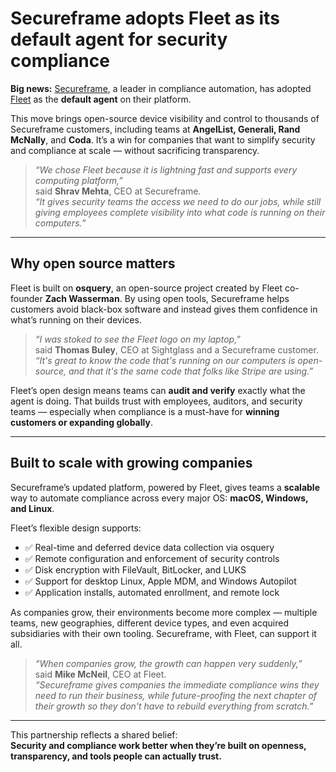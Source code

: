 # Secureframe adopts Fleet as its default agent for security compliance

**Big news:** [Secureframe](https://secureframe.com), a leader in compliance automation, has adopted [Fleet](https://fleetdm.com) as the **default agent** on their platform.

This move brings open-source device visibility and control to thousands of Secureframe customers, including teams at **AngelList, Generali, Rand McNally**, and **Coda**. It’s a win for companies that want to simplify security and compliance at scale — without sacrificing transparency.

> _“We chose Fleet because it is lightning fast and supports every computing platform,”_  
> said **Shrav Mehta**, CEO at Secureframe.  
> _“It gives security teams the access we need to do our jobs, while still giving employees complete visibility into what code is running on their computers.”_

---

## Why open source matters

Fleet is built on **osquery**, an open-source project created by Fleet co-founder **Zach Wasserman**. By using open tools, Secureframe helps customers avoid black-box software and instead gives them confidence in what’s running on their devices.

> _“I was stoked to see the Fleet logo on my laptop,”_  
> said **Thomas Buley**, CEO at Sightglass and a Secureframe customer.  
> _“It's great to know the code that's running on our computers is open-source, and that it's the same code that folks like Stripe are using.”_

Fleet’s open design means teams can **audit and verify** exactly what the agent is doing. That builds trust with employees, auditors, and security teams — especially when compliance is a must-have for **winning customers or expanding globally**.

---

## Built to scale with growing companies

Secureframe’s updated platform, powered by Fleet, gives teams a **scalable** way to automate compliance across every major OS: **macOS, Windows, and Linux**.

Fleet’s flexible design supports:

- ✅ Real-time and deferred device data collection via osquery  
- ✅ Remote configuration and enforcement of security controls  
- ✅ Disk encryption with FileVault, BitLocker, and LUKS  
- ✅ Support for desktop Linux, Apple MDM, and Windows Autopilot  
- ✅ Application installs, automated enrollment, and remote lock  

As companies grow, their environments become more complex — multiple teams, new geographies, different device types, and even acquired subsidiaries with their own tooling. Secureframe, with Fleet, can support it all.

> _“When companies grow, the growth can happen very suddenly,”_  
> said **Mike McNeil**, CEO at Fleet.  
> _“Secureframe gives companies the immediate compliance wins they need to run their business, while future-proofing the next chapter of their growth so they don't have to rebuild everything from scratch.”_

---

This partnership reflects a shared belief:  
**Security and compliance work better when they’re built on openness, transparency, and tools people can actually trust.**

